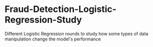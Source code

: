# Fraud-Detection-Logistic-Regression-Study
Different Logistic Regression rounds to study how some types of data manipulation change the model's performance
